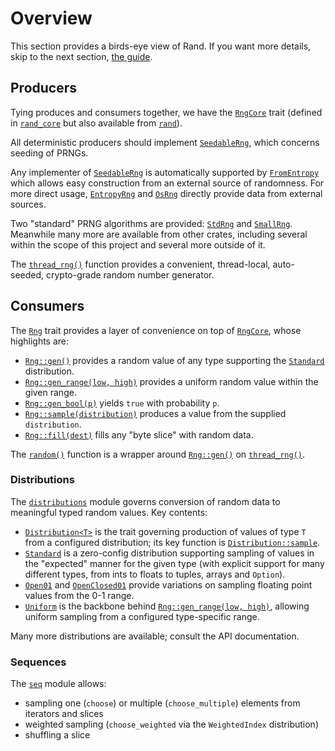 # Overview

This section provides a birds-eye view of Rand. If you want more details,
skip to the next section, [the guide](guide.md).

## Producers

Tying produces and consumers together, we have the [`RngCore`] trait
(defined in [`rand_core`] but also available from [`rand`]).

All deterministic producers should implement [`SeedableRng`], which concerns
seeding of PRNGs.

Any implementer of [`SeedableRng`] is automatically supported by [`FromEntropy`]
which allows easy construction from an external source of randomness. For more
direct usage, [`EntropyRng`] and [`OsRng`] directly provide data from external
sources.

Two "standard" PRNG algorithms are provided: [`StdRng`] and [`SmallRng`].
Meanwhile many more are available from other crates, including several within
the scope of this project and several more outside of it.

The [`thread_rng()`] function provides a convenient, thread-local, auto-seeded,
crypto-grade random number generator.

## Consumers

The [`Rng`] trait provides a layer of convenience on top of [`RngCore`], whose
highlights are:

-   [`Rng::gen()`] provides a random value of any type supporting the [`Standard`] distribution.
-   [`Rng::gen_range(low, high)`] provides a uniform random value within the given range.
-   [`Rng::gen_bool(p)`] yields `true` with probability `p`.
-   [`Rng::sample(distribution)`] produces a value from the supplied `distribution`.
-   [`Rng::fill(dest)`] fills any "byte slice" with random data.

The [`random()`] function is a wrapper around [`Rng::gen()`] on [`thread_rng()`].

### Distributions

The [`distributions`] module governs conversion of random data to meaningful typed
random values. Key contents:

-   [`Distribution<T>`] is the trait governing production of values of type `T`
    from a configured distribution; its key function is [`Distribution::sample`].
-   [`Standard`] is a zero-config distribution supporting sampling of values in
    the "expected" manner for the given type (with explicit support for many
    different types, from ints to floats to tuples, arrays and `Option`).
-   [`Open01`] and [`OpenClosed01`] provide variations on sampling floating point
    values from the 0-1 range.
-   [`Uniform`] is the backbone behind [`Rng::gen_range(low, high)`], allowing uniform sampling
    from a configured type-specific range.

Many more distributions are available; consult the API documentation.

### Sequences

The [`seq`] module allows:

-   sampling one (`choose`) or multiple (`choose_multiple`) elements from iterators and slices
-   weighted sampling (`choose_weighted` via the `WeightedIndex` distribution)
-   shuffling a slice

[`prelude`]: ../rand/rand/prelude/index.html
[`distributions`]: ../rand/rand/distributions/index.html
[`Rng::gen_range(low, high)`]: ../rand/rand/trait.Rng.html#method.gen_range
[`random()`]: ../rand/rand/fn.random.html
[`Rng::fill(dest)`]: ../rand/rand/trait.Rng.html#method.fill
[`Rng::gen_bool(p)`]: ../rand/rand/trait.Rng.html#method.gen_bool
[`Rng::gen()`]: ../rand/rand/trait.Rng.html#method.gen
[`Rng::shuffle`]: ../rand/rand/trait.Rng.html#method.shuffle
[`RngCore`]: ../rand/rand/trait.RngCore.html
[`Rng`]: ../rand/rand/trait.Rng.html
[`Rng::fill(dest)`]: ../rand/rand/trait.Rng.html#method.fill
[`Rng::sample(distribution)`]: ../rand/rand/trait.Rng.html#method.sample
[`SeedableRng`]: ../rand/rand/trait.SeedableRng.html
[`seq`]: ../rand/rand/seq/index.html
[`SmallRng`]: ../rand/rand/rngs/struct.SmallRng.html
[`StdRng`]: ../rand/rand/rngs/struct.StdRng.html
[`thread_rng()`]: ../rand/rand/fn.thread_rng.html
[`Standard`]: ../rand/rand/distributions/struct.Standard.html
[`Uniform`]: ../rand/rand/distributions/struct.Uniform.html
[`rand`]: https://crates.io/crates/rand
[`rand_core`]: https://crates.io/crates/rand_core
[`FromEntropy`]: ../rand/rand/trait.FromEntropy.html
[`EntropyRng`]: ../rand/rand/rngs/struct.EntropyRng.html
[`Distribution<T>`]: ../rand/rand/distributions/trait.Distribution.html
[`Distribution::sample`]: ../rand/rand/distributions/trait.Distribution.html#tymethod.sample
[`Open01`]: ../rand/rand/distributions/struct.Open01.html
[`OpenClosed01`]: ../rand/rand/distributions/struct.OpenClosed01.html
[`OsRng`]: ../rand/rand/rngs/struct.OsRng.html
